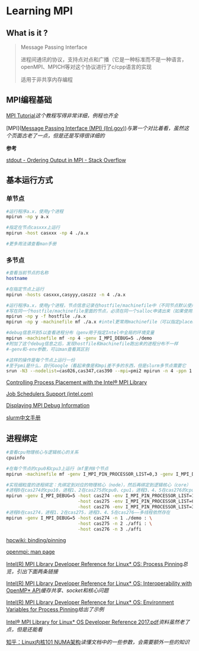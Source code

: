 # Learning MPI

## What is it ?

> Message Passing Interface
>
> 进程间通讯的协议，支持点对点和广播（它是一种标准而不是一种语言，openMPI、MPICH等对这个协议进行了c/cpp语言的实现
>
> 适用于非共享内存编程



## MPI编程基础

[MPI Tutorial](https://mpitutorial.com/)*这个教程写得非常详细，例程也齐全*

[MPI]([Message Passing Interface (MPI) (llnl.gov)](https://computing.llnl.gov/tutorials/mpi/))*与第一个对比着看，虽然这个页面古老了一点，但是还是写得很详细的*

**参考**

[stdout - Ordering Output in MPI - Stack Overflow](https://stackoverflow.com/questions/5305061/ordering-output-in-mpi)



## 基本运行方式

### 单节点

```bash
#运行程序a.x，使用y个进程
mpirun -np y a.x

#指定在节点casxxx上运行
mpirun -host casxxx -np 4 ./a.x

#更多用法请查看man手册
```



### 多节点

```bash
#查看当前节点的名称
hostname

#在指定节点上运行
mpirun -hosts casxxx,casyyy,caszzz -n 4 ./a.x

#运行程序a.x，使用y个进程，节点信息记录在hostfile/machinefile中（不同节点默认使用换行符分割
#写在同一个hostfile/machinefile里面的节点，必须在同一个salloc申请出来（如果使用salloc的话）
mpirun -np y -f hostfile ./a.x
mpirun -np y -machinefile mf ./a.x #intel更常用machinefile（可以指定placement，也就是每个节点进程数

#debug信息开到5以查看进程分布（genv用于指定Intel中全局的环境变量
mpirun -machinefile mf -np 4 -genv I_MPI_DEBUG=5 ./demo
#附加了这个debug信息之后，发现hostfile和machinefile跑出来的进程分布不一样
#-genv和-env参数，可以man查看其区别

#这样的操作是每个节点上运行一份
#至于pmi是什么，自行Google（看起来像是和mpi差不多的东西，但是slurm多节点需要它
srun -N3 --nodelist=cas026,cas347,cas390 --mpi=pmi2 mpirun -n 4 -ppn 1 ./demo
```

[Controlling Process Placement with the Intel® MPI Library](https://software.intel.com/content/www/us/en/develop/articles/controlling-process-placement-with-the-intel-mpi-library.html)

[Job Schedulers Support (intel.com)](https://software.intel.com/content/www/us/en/develop/documentation/mpi-developer-guide-linux/top/running-applications/job-schedulers-support.html)

[Displaying MPI Debug Information](https://software.intel.com/content/www/us/en/develop/documentation/mpi-developer-guide-linux/top/analysis-and-tuning/displaying-mpi-debug-information.html)

[slurm中文手册](https://docs.slurm.cn/users/mpi-he-upc-yong-hu-zhi-nan)



## 进程绑定

```bash
#查看cpu物理核心与逻辑核心的关系
cpuinfo

#在每个节点的cpu0和cpu3上运行（mf里共8个节点
mpirun -machinefile mf -genv I_MPI_PIN_PROCESSOR_LIST=0,3 -genv I_MPI_DEBUG=5 -n 16 ./demo

#实现细粒度的进程绑定：先绑定到对应的物理核心（node），然后再绑定到逻辑核心（core）
#进程0在cas274的cpu10，进程1、2在cas275的cpu0、cpu1，进程3、4、5在cas276的cpu3、cpu4、cpu5——但是这样就多线程就没了
mpirun -genv I_MPI_DEBUG=5 -host cas274 -env I_MPI_PIN_PROCESSOR_LIST=10 -n 1 ./demo : \
						   -host cas275 -env I_MPI_PIN_PROCESSOR_LIST=0-1 -n 2 ./demo : \
						   -host cas276 -env I_MPI_PIN_PROCESSOR_LIST=3-10 -n 3 ./demo
#进程0在cas274，进程1、2在cas275，进程3、4、5在cas276——多线程依然存在
mpirun -genv I_MPI_DEBUG=5 -host cas274 -n 1 ./demo : \
						   -host cas275 -n 2 ./affi : \
						   -host cas276 -n 3 ./affi
```

[hpcwiki: binding/pinning](https://hpc-wiki.info/hpc/Binding/Pinning)

[openmpi: man page](https://www.open-mpi.org/doc/v3.0/man1/mpirun.1.php)

[Intel(R) MPI Library Developer Reference for Linux* OS: Process Pinning](https://software.intel.com/content/www/us/en/develop/documentation/mpi-developer-reference-linux/top/environment-variable-reference/process-pinning.html)*总览，引出下面两条链接*

[Intel(R) MPI Library Developer Reference for Linux* OS: Interoperability with OpenMP* API](https://software.intel.com/content/www/us/en/develop/documentation/mpi-developer-reference-linux/top/environment-variable-reference/process-pinning/interoperability-with-openmp.html)*缓存共享、socket和核心问题*

[Intel(R) MPI Library Developer Reference for Linux* OS: Environment Variables for Process Pinning](https://software.intel.com/content/www/us/en/develop/documentation/mpi-developer-reference-linux/top/environment-variable-reference/process-pinning/environment-variables-for-process-pinning.html)*给出了示例*

[Intel® MPI Library for Linux* OS Developer Reference 2017.pdf](https://scc.ustc.edu.cn/zlsc/tc4600/intel/2017.0.098/mpi/Developer_Reference.pdf)*资料虽然老了点，但是还能看*

[知乎：Linux内核101 NUMA架构](https://zhuanlan.zhihu.com/p/62795773)*读懂文档中的一些参数，会需要额外一些的知识*

